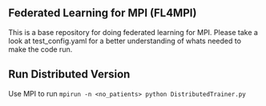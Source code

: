 ## Federated Learning for MPI (FL4MPI)

This is a base repository for doing federated learning for MPI. Please take a look at test_config.yaml 
for a better understanding of whats needed to make the code run.
## Run Distributed Version

Use MPI to run
`mpirun -n <no_patients> python DistributedTrainer.py`